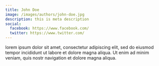 ```yaml
---
title: John Doe
image: /images/authors/john-doe.jpg
description: this is meta description
social:
  facebook: https://www.facebook.com/
  twitter: https://www.twitter.com/
---
```


lorem ipsum dolor sit amet, consectetur adipiscing elit, sed do eiusmod tempor incididunt ut labore et dolore magna aliqua. Ut enim ad minim veniam, quis nostr navigation et dolore magna aliqua.
